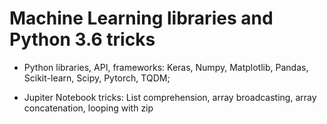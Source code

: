 # Machine Learning libraries and Python 3.6 tricks

- Python libraries, API, frameworks:
Keras,
Numpy,
Matplotlib,
Pandas,
Scikit-learn,
Scipy,
Pytorch,
TQDM;

- Jupiter Notebook tricks:
List comprehension, array broadcasting, array concatenation, looping with zip 
